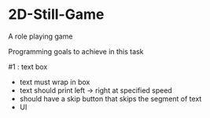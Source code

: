 # 2D-Still-Game
A role playing game

Programming goals to achieve in this task

#1 : text box
- text must wrap in box
- text should print left -> right at specified speed
- should have a skip button that skips the segment of text
- UI
